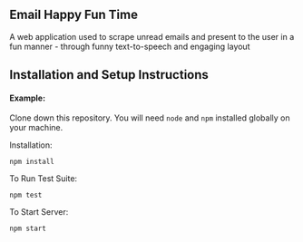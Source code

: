 ## Email Happy Fun Time

A web application used to scrape unread emails and present to the user in a fun manner - through funny text-to-speech and engaging layout

## Installation and Setup Instructions

#### Example:  

Clone down this repository. You will need `node` and `npm` installed globally on your machine.  

Installation:

`npm install`  

To Run Test Suite:  

`npm test`  

To Start Server:

`npm start`  
